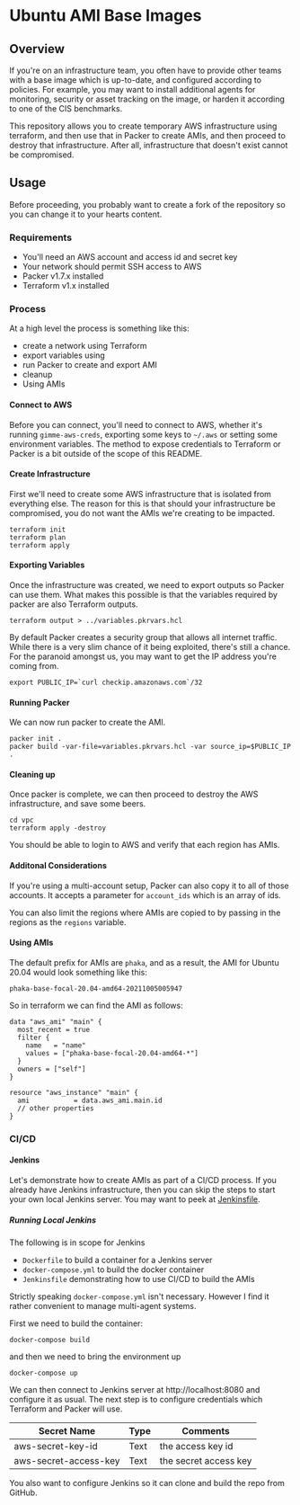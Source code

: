 # Ubuntu AMI Base Images

## Overview 

If you're on an infrastructure team, you often have to provide other teams
with a base image which is up-to-date, and configured according to policies.
For example, you may want to install additional agents for monitoring, 
security or asset tracking on the image, or harden it according to one of
the CIS benchmarks. 

This repository allows you to create temporary AWS infrastructure using
terraform, and then use that in Packer to create AMIs, and then proceed
to destroy that infrastructure. After all, infrastructure that doesn't exist
cannot be compromised. 

## Usage

Before proceeding, you probably want to create a fork of the repository so 
you can change it to your hearts content.

### Requirements

- You'll need an AWS account and access id and secret key
- Your network should permit SSH access to AWS
- Packer v1.7.x installed
- Terraform v1.x installed

### Process 

At a high level the process is something like this:

* create a network using Terraform
* export variables using 
* run Packer to create and export AMI
* cleanup
* Using AMIs

#### Connect to AWS

Before you can connect, you'll need to connect to AWS, whether it's running
`gimme-aws-creds`, exporting some keys to `~/.aws` or setting some 
environment variables. The method to expose credentials to Terraform
or Packer is a bit outside of the scope of this README.

#### Create Infrastructure

First we'll need to create some AWS infrastructure that is isolated from
everything else. The reason for this is that should your infrastructure
be compromised, you do not want the AMIs we're creating to be impacted.

```
terraform init
terraform plan
terraform apply
```

#### Exporting Variables

Once the infrastructure was created, we need to export outputs so Packer
can use them. What makes this possible is that the variables required by 
packer are also Terraform outputs. 

```
terraform output > ../variables.pkrvars.hcl
```

By default Packer creates a security group that allows all internet traffic.
While there is a very slim chance of it being exploited, there's still a
chance. For the paranoid amongst us, you may want to get the IP address 
you're coming from. 

```
export PUBLIC_IP=`curl checkip.amazonaws.com`/32
```

#### Running Packer

We can now run packer to create the AMI.

```
packer init .
packer build -var-file=variables.pkrvars.hcl -var source_ip=$PUBLIC_IP .
```

#### Cleaning up

Once packer is complete, we can then proceed to destroy the AWS 
infrastructure, and save some beers.

```
cd vpc
terraform apply -destroy 
```

You should be able to login to AWS and verify that each region has AMIs. 

#### Additonal Considerations

If you're using a multi-account setup, Packer can also copy it to all of 
those accounts. It accepts a parameter for `account_ids` which is an array
of ids. 

You can also limit the regions where AMIs are copied to by passing in the
regions as the `regions` variable.

#### Using AMIs

The default prefix for AMIs are `phaka`, and as a result, the AMI for Ubuntu
20.04 would look something like this:

```
phaka-base-focal-20.04-amd64-20211005005947
```

So in terraform we can find the AMI as follows:

```
data "aws_ami" "main" {
  most_recent = true
  filter {
    name   = "name"
    values = ["phaka-base-focal-20.04-amd64-*"]
  }
  owners = ["self"]
}

resource "aws_instance" "main" {
  ami           = data.aws_ami.main.id
  // other properties
}
```

### CI/CD

#### Jenkins

Let's demonstrate how to create AMIs as part of a CI/CD process. If you 
already have Jenkins infrastructure, then you can skip the steps to start 
your own local Jenkins server. You may want to peek at [Jenkinsfile](./jenkins/Jenkinsfile).

##### Running Local Jenkins

The following is in scope for Jenkins

* `Dockerfile` to build a container for a Jenkins server
* `docker-compose.yml` to build the docker container
* `Jenkinsfile` demonstrating how to use CI/CD to build the AMIs

Strictly speaking `docker-compose.yml` isn't necessary. However I find it 
rather convenient to manage multi-agent systems.

First we need to build the container:

```
docker-compose build
```

and then we need to bring the environment up

```
docker-compose up
```

We can then connect to Jenkins server at http://localhost:8080 and configure
it as usual. The next step is to configure credentials which Terraform and 
Packer will use.


Secret Name | Type | Comments
---------|----------|---------
 aws-secret-key-id | Text | the access key id
 aws-secret-access-key | Text | the secret access key

You also want to configure Jenkins so it can clone and build the repo from
GitHub.


